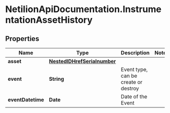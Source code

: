 # NetilionApiDocumentation.InstrumentationAssetHistory

## Properties
Name | Type | Description | Notes
------------ | ------------- | ------------- | -------------
**asset** | [**NestedIDHrefSerialnumber**](NestedIDHrefSerialnumber.md) |  | 
**event** | **String** | Event type, can be create or destroy | 
**eventDatetime** | **Date** | Date of the Event | 
